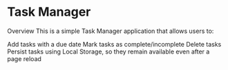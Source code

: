 # Task Manager
Overview
This is a simple Task Manager application that allows users to:

Add tasks with a due date
Mark tasks as complete/incomplete
Delete tasks
Persist tasks using Local Storage, so they remain available even after a page reload
